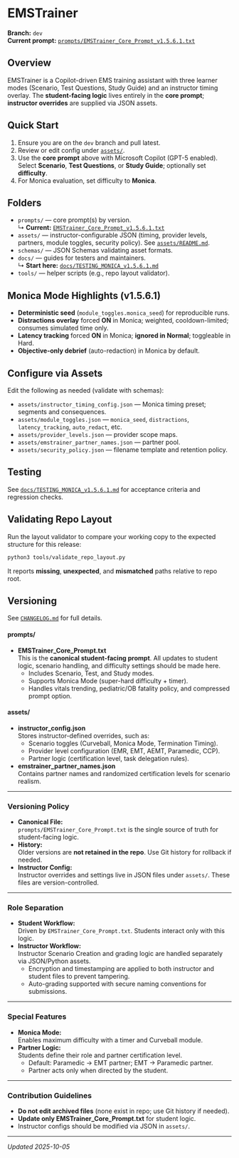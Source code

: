 # EMSTrainer

**Branch:** `dev`  
**Current prompt:** [`prompts/EMSTrainer_Core_Prompt_v1.5.6.1.txt`](prompts/EMSTrainer_Core_Prompt.txt)

## Overview
EMSTrainer is a Copilot-driven EMS training assistant with three learner modes (Scenario, Test Questions, Study Guide) and an instructor timing overlay. The **student-facing logic** lives entirely in the **core prompt**; **instructor overrides** are supplied via JSON assets.

## Quick Start
1. Ensure you are on the `dev` branch and pull latest.
2. Review or edit config under [`assets/`](assets/).
3. Use the **core prompt** above with Microsoft Copilot (GPT-5 enabled). Select **Scenario**, **Test Questions**, or **Study Guide**; optionally set **difficulty**.
4. For Monica evaluation, set difficulty to **Monica**.

## Folders
- `prompts/` — core prompt(s) by version.  
  ↳ **Current:** [`EMSTrainer_Core_Prompt_v1.5.6.1.txt`](prompts/EMSTrainer_Core_Prompt_v1.5.6.1.txt)
- `assets/` — instructor-configurable JSON (timing, provider levels, partners, module toggles, security policy). See [`assets/README.md`](assets/README.md).
- `schemas/` — JSON Schemas validating asset formats.
- `docs/` — guides for testers and maintainers.  
  ↳ **Start here:** [`docs/TESTING_MONICA_v1.5.6.1.md`](docs/TESTING_MONICA_v1.5.6.1.md)
- `tools/` — helper scripts (e.g., repo layout validator).

## Monica Mode Highlights (v1.5.6.1)
- **Deterministic seed** (`module_toggles.monica_seed`) for reproducible runs.
- **Distractions overlay** forced **ON** in Monica; weighted, cooldown-limited; consumes simulated time only.
- **Latency tracking** forced **ON** in Monica; **ignored in Normal**; toggleable in Hard.
- **Objective-only debrief** (auto-redaction) in Monica by default.

## Configure via Assets
Edit the following as needed (validate with schemas):
- `assets/instructor_timing_config.json` — Monica timing preset; segments and consequences. 
- `assets/module_toggles.json` — `monica_seed`, `distractions`, `latency_tracking`, `auto_redact`, etc.  
- `assets/provider_levels.json` — provider scope maps.  
- `assets/emstrainer_partner_names.json` — partner pool.  
- `assets/security_policy.json` — filename template and retention policy.

## Testing
See [`docs/TESTING_MONICA_v1.5.6.1.md`](docs/TESTING_MONICA_v1.5.6.1.md) for acceptance criteria and regression checks.

## Validating Repo Layout
Run the layout validator to compare your working copy to the expected structure for this release:
```bash
python3 tools/validate_repo_layout.py
```
It reports **missing**, **unexpected**, and **mismatched** paths relative to repo root.

## Versioning
See [`CHANGELOG.md`](CHANGELOG.md) for full details.


#### **prompts/**
- **EMSTrainer_Core_Prompt.txt**  
  This is the **canonical student-facing prompt**. All updates to student logic, scenario handling, and difficulty settings should be made here.  
  - Includes Scenario, Test, and Study modes.
  - Supports Monica Mode (super-hard difficulty + timer).
  - Handles vitals trending, pediatric/OB fatality policy, and compressed prompt option.

#### **assets/**
- **instructor_config.json**  
  Stores instructor-defined overrides, such as:
  - Scenario toggles (Curveball, Monica Mode, Termination Timing).
  - Provider level configuration (EMR, EMT, AEMT, Paramedic, CCP).
  - Partner logic (certification level, task delegation rules).
- **emstrainer_partner_names.json**  
  Contains partner names and randomized certification levels for scenario realism.

---

### **Versioning Policy**
- **Canonical File:**  
  `prompts/EMSTrainer_Core_Prompt.txt` is the single source of truth for student-facing logic.
- **History:**  
  Older versions are **not retained in the repo**. Use Git history for rollback if needed.
- **Instructor Config:**  
  Instructor overrides and settings live in JSON files under `assets/`. These files are version-controlled.

---

### **Role Separation**
- **Student Workflow:**  
  Driven by `EMSTrainer_Core_Prompt.txt`. Students interact only with this logic.
- **Instructor Workflow:**  
  Instructor Scenario Creation and grading logic are handled separately via JSON/Python assets.  
  - Encryption and timestamping are applied to both instructor and student files to prevent tampering.
  - Auto-grading supported with secure naming conventions for submissions.

---

### **Special Features**
- **Monica Mode:**  
  Enables maximum difficulty with a timer and Curveball module.
- **Partner Logic:**  
  Students define their role and partner certification level.  
  - Default: Paramedic → EMT partner; EMT → Paramedic partner.
  - Partner acts only when directed by the student.

---

### **Contribution Guidelines**
- **Do not edit archived files** (none exist in repo; use Git history if needed).
- **Update only EMSTrainer_Core_Prompt.txt** for student logic.
- Instructor configs should be modified via JSON in `assets/`.
---
*Updated 2025-10-05*
